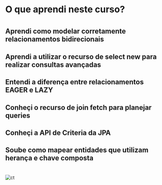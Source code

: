 # O que aprendi neste curso?
#
## Aprendi como modelar corretamente relacionamentos bidirecionais
## Aprendi a utilizar o recurso de select new para realizar consultas avançadas
## Entendi a diferença entre relacionamentos EAGER e LAZY
## Conheçi o recurso de join fetch para planejar queries
## Conheçi a API de Criteria da JPA
## Soube como mapear entidades que utilizam herança e chave composta
#
![ct](https://user-images.githubusercontent.com/76777760/167401831-b39fc308-ea29-49b7-b31c-6cc9eb1c4b13.png)

